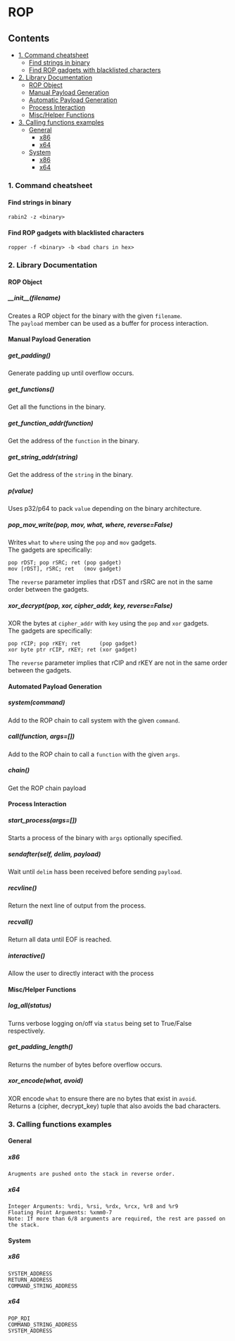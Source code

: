 # ROP
## Contents
- [1. Command cheatsheet](#1-command-cheatsheet)
  * [Find strings in binary](#find-strings-in-binary)
  * [Find ROP gadgets with blacklisted characters](#find-rop-gadgets-with-blacklisted-characters)
- [2. Library Documentation](#2-library-documentation)
  * [ROP Object](#rop-object)
  * [Manual Payload Generation](#manual-payload-generation)
  * [Automatic Payload Generation](#automatic-payload-generation)
  * [Process Interaction](#process-interaction)
  * [Misc/Helper Functions](#misc-helper-functions)
- [3. Calling functions examples](#3-calling-functions-examples)
  * [General](#general)
    + [x86](#x86)
    + [x64](#x64)
  * [System](#system)
    + [x86](#x86)
    + [x64](#x64)


### 1. Command cheatsheet
#### Find strings in binary
`rabin2 -z <binary>`
#### Find ROP gadgets with blacklisted characters
`ropper -f <binary> -b <bad chars in hex>`


### 2. Library Documentation
#### ROP Object
##### \_\_init\_\_(filename)
Creates a ROP object for the binary with the given `filename`.  
The `payload` member can be used as a buffer for process interaction.

#### Manual Payload Generation
##### get_padding()
Generate padding up until overflow occurs.
##### get_functions()
Get all the functions in the binary.
##### get_function_addr(function)
Get the address of the `function` in the binary.
##### get_string_addr(string)
Get the address of the `string` in the binary.
##### p(value)
Uses p32/p64 to pack `value` depending on the binary architecture.
##### pop_mov_write(pop, mov, what, where, reverse=False)
Writes `what` to `where` using the `pop` and `mov` gadgets.  
The gadgets are specifically:
```
pop rDST; pop rSRC; ret (pop gadget)
mov [rDST], rSRC; ret   (mov gadget)
```
The `reverse` parameter implies that rDST and rSRC are not in the same order between the gadgets.
##### xor_decrypt(pop, xor, cipher_addr, key, reverse=False)
XOR the bytes at `cipher_addr` with `key` using the `pop` and `xor` gadgets.  
The gadgets are specifically:
```
pop rCIP; pop rKEY; ret      (pop gadget)
xor byte ptr rCIP, rKEY; ret (xor gadget)
```
The `reverse` parameter implies that rCIP and rKEY are not in the same order between the gadgets.

#### Automated Payload Generation
##### system(command)
Add to the ROP chain to call system with the given `command`.
##### call(function, args=[])
Add to the ROP chain to call a `function` with the given `args`.
##### chain()
Get the ROP chain payload

#### Process Interaction
##### start_process(args=[])
Starts a process of the binary with `args` optionally specified.
##### sendafter(self, delim, payload)
Wait until `delim` hass been received before sending `payload`.
##### recvline()
Return the next line of output from the process.
##### recvall()
Return all data until EOF is reached.
##### interactive()
Allow the user to directly interact with the process

#### Misc/Helper Functions
##### log_all(status)
Turns verbose logging on/off via `status` being set to True/False respectively.
##### get_padding_length()
Returns the number of bytes before overflow occurs.
##### xor_encode(what, avoid)
XOR encode `what` to ensure there are no bytes that exist in `avoid`.  
Returns a (cipher, decrypt_key) tuple that also avoids the bad characters.


### 3. Calling functions examples
#### General
##### x86
```
Arugments are pushed onto the stack in reverse order.
```
##### x64
```
Integer Arguments: %rdi, %rsi, %rdx, %rcx, %r8 and %r9
Floating Point Arguments: %xmm0-7
Note: If more than 6/8 arguments are required, the rest are passed on the stack.
```
#### System
##### x86
```
SYSTEM_ADDRESS
RETURN_ADDRESS
COMMAND_STRING_ADDRESS
```
##### x64
```
POP_RDI
COMMAND_STRING_ADDRESS
SYSTEM_ADDRESS
```
